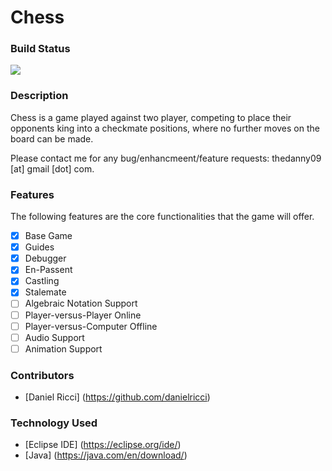 # Chess

### Build Status
<img src="https://travis-ci.org/danielricci/chess.svg?branch=master" />

### Description
Chess is a game played against two player, competing to place their opponents king into a checkmate positions, where no further moves on the board can be made.

Please contact me for any bug/enhancmeent/feature requests: thedanny09 [at] gmail [dot] com.

### Features
The following features are the core functionalities that the game will offer.
- [x] Base Game
- [x] Guides
- [x] Debugger
- [x] En-Passent
- [x] Castling
- [x] Stalemate
- [ ] Algebraic Notation Support
- [ ] Player-versus-Player Online
- [ ] Player-versus-Computer Offline
- [ ] Audio Support
- [ ] Animation Support

### Contributors
* [Daniel Ricci] (https://github.com/danielricci)

### Technology Used
* [Eclipse IDE] (https://eclipse.org/ide/)
* [Java]  (https://java.com/en/download/)
